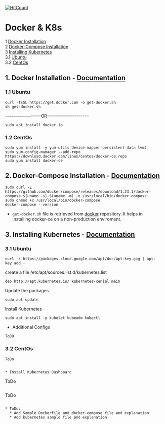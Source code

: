 [![HitCount](http://hits.dwyl.io/akasranjan005/docker-k8s.svg)](http://hits.dwyl.io/akasranjan005/docker-k8s)

# Docker & K8s

1  [Docker Installation](#1-docker-installation---documentation)  
2  [Docker-Compose Installation](#2-docker-compose-installation---documentation)  
3  [Installing Kubernetes](#3-installing-kubernetes---documentation)  
    3.1  [Ubuntu](#31-ubuntu)  
    3.2  [CentOs](#32-centos)  

## 1. Docker Installation - [Documentation](https://docs.docker.com/install/linux/docker-ce/ubuntu/#install-docker-ce)

### 1.1 Ubuntu
```
curl -fsSL https://get.docker.com -o get-docker.sh
sh get-docker.sh
```
------------------OR---------------------

```
sudo apt install docker.io
```

### 1.2 CentOs

```
sudo yum install -y yum-utils device-mapper-persistent-data lvm2
sudo yum-config-manager --add-repo https://download.docker.com/linux/centos/docker-ce.repo
sudo yum install docker-ce
```


## 2. Docker-Compose Installation - [Documentation](https://docs.docker.com/compose/install/#prerequisites)

```
sudo curl -L https://github.com/docker/compose/releases/download/1.23.1/docker-compose-$(uname -s)-$(uname -m) -o /usr/local/bin/docker-compose
sudo chmod +x /usr/local/bin/docker-compose
docker-compose --version
```

* `get-docker.sh` file is retrieved from [docker](https://github.com/docker/docker-install) repository. It helps in installing docker-ce on a non-production enviroment.

## 3. Installing Kubernetes - [Documentation](https://kubernetes.io/docs/setup/)

### 3.1 Ubuntu

```
curl -s https://packages.cloud.google.com/apt/doc/apt-key.gpg | apt-key add -
```

create a file /etc/apt/sources.list.d/kubernetes.list
```
deb http://apt.kubernetes.io/ kubernetes-xenial main
```

Update the packages
```
sudo apt update
```

Install Kubernetes
```
sudo apt install -y kubelet kubeadm kubectl
```

* Additional Configs
```
ToDO
```

### 3.2 CentOs

```
ToDo
```

```

* Install Kubernetes Dashboard

```
ToDo
```

```
ToDo
```

* ToDo:
  * Add Sample Dockerfile and docker-compose file and explanation
  * Add kubernetes sample file and explanation
